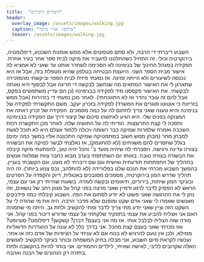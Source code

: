 ```yaml
---
title:  "דיבורים דיבורים"
header:
  overlay_image: /assets/images/walking.jpg
  caption: "צילום: אורי ברכר"
  teaser: /assets/images/walking.jpg
---
```

<!--more-->
השבוע דיברתי די הרבה, ולא סתם פטפוטים אלא ממש אומנות השכנוע, דיפלומטיה, בירוקרטיה וכולי.
זה התחיל כשהחלטנו להעביר את מיקה לבית ספר אחר בעיר אחרת. הפקידה במנהל החינוך של בנימינה לא הסכימה לשחרר אותנו עד שאני לא אמציא לה אישור מבית הספר השני. היועצת הבטיחה בטלפון שהיא מטפלת בזה, אבל אז היא נכנסה לשיעורים ולא הייתה זמינה. אז נסעתי פיזית לבית הספר וביקשתי מהמזכירה שתארגן לי את האישור המתאים מה שנחשב לבקשה די חריגה אבל לבסוף היא נאותה לבקשתי. את האישור פקססנו מיד לפקידה בבנימינה (כן הם עדיין משתמשים בפקס, אבל להם זה עובד נהדר אז לא התווכחתי).
לאחר מכן נסעתי די בזהירות (אבל ממש בזריזות כי אוטוטו סוגרים את המשרד) לפקידה בזכרון יעקב. משם התקשרתי לפקידה של בנימינה והיא טענה שאני צריך לחתום לה על כמה מסמכים. הפקידה של זכרון ראתה את המצוקה בפנים שלי. היא הגיע לאיזשהו סיכום של קיצור דרך עם הפקידה בבנימינה וחסכה לי קצת התרוצצות. הודיתי לה על התושיה שלה. לאחר מכן התקשרה רכזת השכבה ואמרה שלמרות שמיקה כבר רשומה ויכולה ללמוד אצלם היא לא תוכל לגשת למבחן מחר (מבחן ממש חשוב במתמטיקה שמיקה התכוננה אליו במשך כמה ימים) בגלל שחסרים להם משגיחים (לא להתעמק), אז נאלצתי לבשר למיקה את הבשורה בצורה עדינה ורגישה. הסברתי לה שיהיה מועד ב׳ והכל יהיה טוב, להפתעתי מיקה קיבלה את הבשורה בצורה טובה.
באותו יום השתתפתי בערב מבוא כחבר צוות שמלווה אנשים בתהליך של התפתחות תודעתית ואישית וגם שם דיברתי לא מעט, וגם הקשבתי בעניין.
בהמשך השבוע מכרתי את הנכס שלנו בפלורידה (לא להתלהב, נכס צנוע ביותר). זה היה תהליך שדרש המון בירוקרטיה, מסמכים מסובכים באנגלית, דיוק והקפדה על הפרטים ובעיקר המון שיחות, בירורים, תיאומים ובקשה לעזרה.
בשעות שהייתי רק אני עם עצמי, הראש לא הפסיק לדבר לרגע ודמיין שאני מרצה בפני קהל על מגוון רחב של נושאים, וזה נתן לי את ההרגשה שאני פשוט לא יודע לסתום את הפה.
השבוע קיבלתי כמה פידבקים מאנשים שאמרו לי שאני אדם שקט ומופנם שלא מדבר הרבה. היה את מי שהודה לי על השקט הזה וציין שאני יודע מתי צריך לדבר ומתי להקשיב ולתת גב. היתה מי שתמהה האם אני אצליח להביע את עצמי בתפקיד שלקחתי על עצמי שדורש דיבור בפני קהל.
אני מודה שזה הצליח לבלבל אותי. אז מה אני בעצם? דברן? קשקשן? דיפלומט? סוציופט? ואז נזכרתי שאני בעצם קצת מהכל. אני בדרך כלל לא עונה על ההגדרות הדואליות ממילא, ולכן אין טעם להרגיש לא בנוח אם לא עניתי על הציפיות של אדם כזה או אחר.
ועכשיו לקראת סיום השבוע, אני מבלה בחיק המשפחה ובוחר בעיקר להקשיב לאנשים האלה שקרובים לליבי, לאישה שאיתי, לילדים החמודים. אני בוחר להיות בהקשבה ולתת בחזרה רק הנהונים של הבנה ואהבה.